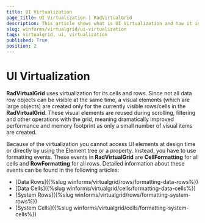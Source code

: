 ```yaml
---
title: UI Virtualization
page_title: UI Virtualization | RadVirtualGrid
description: This article shows what is UI Virtualization and how it is used in RadVirtualGrid.
slug: winforms/virtualgrid/ui-virtualization
tags: virtualgrid, ui, virtualization
published: True
position: 2
---
```


# UI Virtualization

__RadVirtualGrid__ uses virtualization for its cells and rows. Since not all data row objects can be visible at the same time, a visual elements (which are large objects) are created only for the currently visible rows/cells in the __RadVirtualGrid__. These visual elements are reused during scrolling, filtering and other operations with the grid, meaning dramatically improved performance and memory footprint as only a small number of visual items are created.

Because of the virtualization you cannot access UI elements at design time or directly by using the Element tree or a property. Instead, you have to use formatting events. These events in __RadVirtualGrid__ are __CellFormatting__ for all cells and __RowFormatting__ for all rows. Detailed information about these events can be found in the following articles:

* [Data Rows]({%slug winforms/virtualgrid/rows/formatting-data-rows%})
* [Data Cells]({%slug winforms/virtualgrid/cells/formatting-data-cells%})
* [System Rows]({%slug winforms/virtualgrid/rows/formatting-system-rows%})
* [System Cells]({%slug winforms/virtualgrid/cells/formatting-system-cells%})
